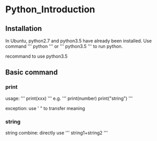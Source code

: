 # Python_Introduction

## Installation
In Ubuntu, python2.7 and python3.5 have already been installed.
Use command
'''
python
'''
or 
'''
python3.5
'''
to run python.

recommand to use python3.5

## Basic command
### print
usage:
'''
print(xxx)
'''
e.g.
'''
print(number)
print("string")
'''

exception:
use \'  \"  to transfer meaning
### string
string combine:
directly use
'''
string1+string2
'''


